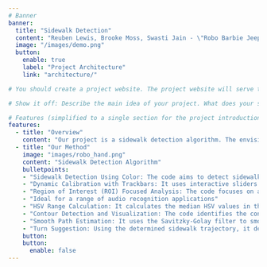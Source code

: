 ```yaml
---
# Banner
banner:
  title: "Sidewalk Detection"
  content: "Reuben Lewis, Brooke Moss, Swasti Jain - \"Robo Barbie Jeep\""
  image: "/images/demo.png"
  button:
    enable: true
    label: "Project Architecture"
    link: "architecture/"

# You should create a project website. The project website will serve two purposes: to explain how your system works and to document the story of how you arrived at your final product. You should create these deliverables for multiple audiences: general readers interested in your project, potential employers, other students in the course, and the CompRobo teaching staff (course assistants and faculty).

# Show it off: Describe the main idea of your project. What does your system do? Why would you want to do this? What are the major components to your system and how do they fit together? Hopefully you will have some cool videos to put in the website by this point.

# Features (simplified to a single section for the project introduction)
features:
  - title: "Overview"
    content: "Our project is a sidewalk detection algorithm. The envisioned application of the project is to be deployed, running on a Raspberry Pi, to allow for a Power Wheels vehicle to autonomously navigate around the sidewalks of the Olin campus. We initially wanted to actually implement the driving part of the project, but realized that spending our time on the detection and path planning would be better suited to the scope of the class. In its current state, we can process either live video directly on-device on a Raspberry Pi, or pre-recorded footage on a laptop, detecting sidewalk bounds and determining which direction to turn to remain on the sidewalk."
  - title: "Our Method"
    image: "images/robo_hand.png"
    content: "Sidewalk Detection Algorithm"
    bulletpoints:
    - "Sidewalk Detection Using Color: The code aims to detect sidewalks in images by analyzing colors using the HSV (Hue, Saturation, Value) color space."
    - "Dynamic Calibration with Trackbars: It uses interactive sliders to dynamically calibrate the range of HSV values that best represent the sidewalk in the image."
    - "Region of Interest (ROI) Focused Analysis: The code focuses on a specific area (Region of Interest) in the lower part of the image, where the sidewalk is most likely to be found."
    - "Ideal for a range of audio recognition applications"
    - "HSV Range Calculation: It calculates the median HSV values in the ROI and uses these to set initial slider positions, providing a starting point for the detection."
    - "Contour Detection and Visualization: The code identifies the contours of the detected sidewalk area and draws them on the original image, allowing for visual verification of the detection accuracy."
    - "Smooth Path Estimation: It uses the Savitzky-Golay filter to smooth the detected path of the sidewalk, providing a more continuous and accurate representation of its trajectory."
    - "Turn Suggestion: Using the determined sidewalk trajectory, it decides whether the “vehicle” should turn left or right to remain on the sidewalk."
    button:
    button:
      enable: false
---
```


